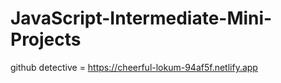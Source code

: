# JavaScript-Intermediate-Mini-Projects
 
github detective = https://cheerful-lokum-94af5f.netlify.app
